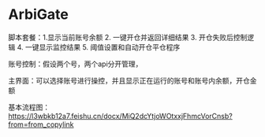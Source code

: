 # ArbiGate
脚本套餐：1.显示当前账号余额 2. 一键开仓并返回详细结果 3. 开仓失败后控制逻辑 4. 一键显示监控结果 5. 阈值设置和自动开仓平仓程序

账号控制：假设两个号，两个api分开管理，

主界面：可以选择账号进行操控，并且显示正在运行的账号和账号内余额，开仓金额

基本流程图：https://l3wbkb12a7.feishu.cn/docx/MiQ2dcYtjoWOtxxjFhmcVorCnsb?from=from_copylink
